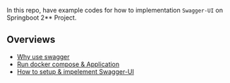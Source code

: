 In this repo, have example codes for how to implementation `Swagger-UI` on Springboot 2** Project.


## Overviews
- [Why use swagger](https://github.com/denitiawan/research-swagger-springboot-two/blob/main/doc/step-runapplication.md)
- [Run docker compose & Application](https://github.com/denitiawan/research-swagger-springboot-two/blob/main/doc/step-runapplication.md)
- [How to setup & impelement Swagger-UI](https://github.com/denitiawan/research-swagger-springboot-two/blob/main/doc/ste-howtosetupswagger.md)

